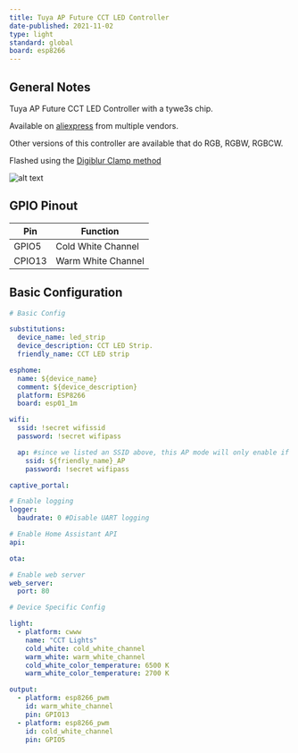 ```yaml
---
title: Tuya AP Future CCT LED Controller
date-published: 2021-11-02
type: light
standard: global
board: esp8266
---
```


## General Notes

Tuya AP Future CCT LED Controller with a tywe3s chip.

Available on [aliexpress](https://www.aliexpress.com/item/4000080534824.html) from multiple vendors.

Other versions of this controller are available that do RGB, RGBW, RGBCW.

Flashed using the [Digiblur Clamp method](https://www.digiblur.com/2020/07/free-your-smart-devices-from-cloud.html)

![alt text](/Tuya-AP-Future-CCT.png "Tuya AP Future CCT LED Controller")

## GPIO Pinout

| Pin    | Function             |
| ------ | -------------------- |
| GPIO5  | Cold White Channel   |
| CPIO13 | Warm White Channel   |

## Basic Configuration

```yaml
# Basic Config

substitutions:
  device_name: led_strip
  device_description: CCT LED Strip.
  friendly_name: CCT LED strip

esphome:
  name: ${device_name}
  comment: ${device_description}
  platform: ESP8266
  board: esp01_1m

wifi:
  ssid: !secret wifissid
  password: !secret wifipass

  ap: #since we listed an SSID above, this AP mode will only enable if no WiFi connection could be made
    ssid: ${friendly_name}_AP
    password: !secret wifipass

captive_portal:

# Enable logging
logger:
  baudrate: 0 #Disable UART logging

# Enable Home Assistant API
api:

ota:

# Enable web server
web_server:
  port: 80

# Device Specific Config

light:
  - platform: cwww
    name: "CCT Lights"
    cold_white: cold_white_channel
    warm_white: warm_white_channel
    cold_white_color_temperature: 6500 K
    warm_white_color_temperature: 2700 K

output:
  - platform: esp8266_pwm
    id: warm_white_channel
    pin: GPIO13
  - platform: esp8266_pwm
    id: cold_white_channel
    pin: GPIO5

```
